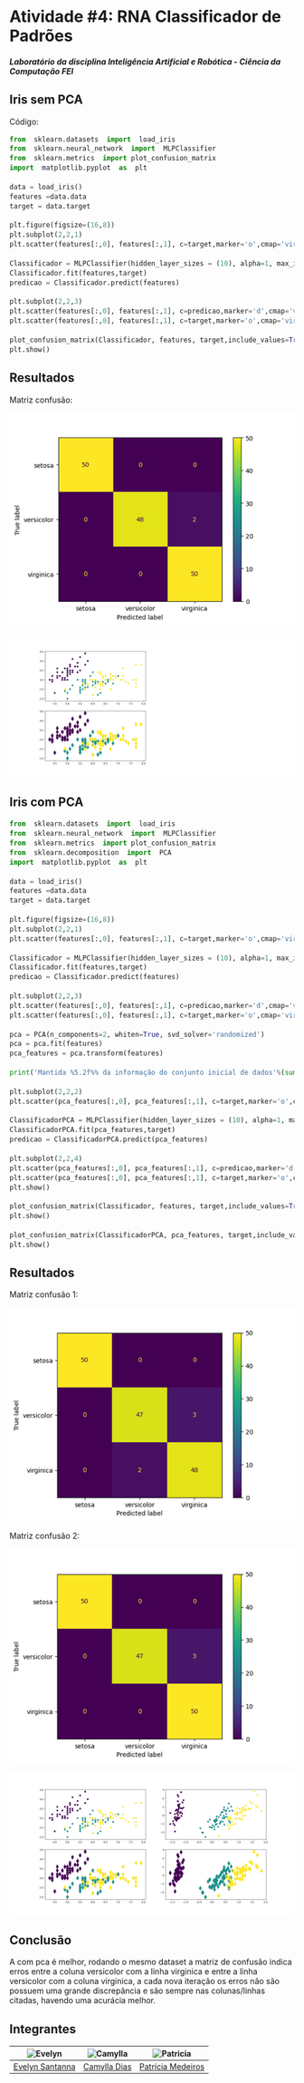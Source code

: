 # Atividade #4: RNA Classificador de Padrões
##### Laboratório da disciplina Inteligência Artificial e Robótica - Ciência da Computação FEI

## Iris sem PCA

Código:
``` python
from  sklearn.datasets  import  load_iris
from  sklearn.neural_network  import  MLPClassifier
from  sklearn.metrics  import plot_confusion_matrix
import  matplotlib.pyplot  as  plt

data = load_iris()
features =data.data
target = data.target

plt.figure(figsize=(16,8))
plt.subplot(2,2,1)
plt.scatter(features[:,0], features[:,1], c=target,marker='o',cmap='viridis')

Classificador = MLPClassifier(hidden_layer_sizes = (10), alpha=1, max_iter=1000)
Classificador.fit(features,target)
predicao = Classificador.predict(features)

plt.subplot(2,2,3)
plt.scatter(features[:,0], features[:,1], c=predicao,marker='d',cmap='viridis',s=150)
plt.scatter(features[:,0], features[:,1], c=target,marker='o',cmap='viridis',s=15)

plot_confusion_matrix(Classificador, features, target,include_values=True,display_labels=data.target_names)
plt.show()
```
## Resultados

Matriz confusão:

![fg1-sempca.png](https://github.com/camylladias/CC7711/blob/main/RNA-Classificador/img/fg1-sempca.png?raw=true)

 ![fg2-sempca.png](https://github.com/camylladias/CC7711/blob/main/RNA-Classificador/img/fg2-sempca.png?raw=true)

## Iris com PCA
``` python
from  sklearn.datasets  import  load_iris
from  sklearn.neural_network  import  MLPClassifier
from  sklearn.metrics  import plot_confusion_matrix
from  sklearn.decomposition  import  PCA
import  matplotlib.pyplot  as  plt

data = load_iris()
features =data.data
target = data.target

plt.figure(figsize=(16,8))
plt.subplot(2,2,1)
plt.scatter(features[:,0], features[:,1], c=target,marker='o',cmap='viridis')

Classificador = MLPClassifier(hidden_layer_sizes = (10), alpha=1, max_iter=100)
Classificador.fit(features,target)
predicao = Classificador.predict(features)

plt.subplot(2,2,3)
plt.scatter(features[:,0], features[:,1], c=predicao,marker='d',cmap='viridis',s=150)
plt.scatter(features[:,0], features[:,1], c=target,marker='o',cmap='viridis',s=15)  

pca = PCA(n_components=2, whiten=True, svd_solver='randomized')
pca = pca.fit(features)
pca_features = pca.transform(features)

print('Mantida %5.2f%% da informação do conjunto inicial de dados'%(sum(pca.explained_variance_ratio_)*100))

plt.subplot(2,2,2)
plt.scatter(pca_features[:,0], pca_features[:,1], c=target,marker='o',cmap='viridis')  

ClassificadorPCA = MLPClassifier(hidden_layer_sizes = (10), alpha=1, max_iter=1000)
ClassificadorPCA.fit(pca_features,target)
predicao = ClassificadorPCA.predict(pca_features)

plt.subplot(2,2,4)
plt.scatter(pca_features[:,0], pca_features[:,1], c=predicao,marker='d',cmap='viridis',s=150)
plt.scatter(pca_features[:,0], pca_features[:,1], c=target,marker='o',cmap='viridis',s=15)
plt.show()

plot_confusion_matrix(Classificador, features, target,include_values=True,display_labels=data.target_names)
plt.show()

plot_confusion_matrix(ClassificadorPCA, pca_features, target,include_values=True,display_labels=data.target_names)
plt.show()
```
## Resultados
Matriz confusão 1:

![fg1-compca.png](https://github.com/camylladias/CC7711/blob/main/RNA-Classificador/img/fg1-compca.png?raw=true)

Matriz confusão 2:

![fg2-compca.png](https://github.com/camylladias/CC7711/blob/main/RNA-Classificador/img/fg2-compca.png?raw=true)

![fg3-compca.png](https://github.com/camylladias/CC7711/blob/main/RNA-Classificador/img/fg3-compca.png?raw=true)

## Conclusão

A com pca é melhor, rodando o mesmo dataset a matriz de confusão indica erros entre a coluna versicolor com a linha virginica e entre a linha versicolor com a coluna virginica, a cada nova iteração os erros não são possuem uma grande discrepância e são sempre nas colunas/linhas citadas, havendo uma acurácia melhor.
##  Integrantes 

<div align="center">

| <img src="https://avatars.githubusercontent.com/evesantana" alt="Evelyn" width="50"/> | <img src="https://avatars.githubusercontent.com/camylladias" alt="Camylla" width="50"/> | <img src="https://avatars.githubusercontent.com/patriciamed" alt="Patricia" width="50" width="50"/>
|:------------------------------------------------------------------------------------------:|:-------------------------------------------------------------------------------------------:|:-------------------------------------------------------------------------------------------:|
| [Evelyn Santanna](https://github.com/evesantana)| [Camylla Dias](https://github.com/camylladias)| [Patrícia Medeiros](https://github.com/patriciamed)                          
</div>
